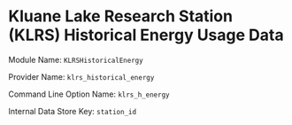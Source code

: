 # Kluane Lake Research Station (KLRS) Historical Energy Usage Data

Module Name: `KLRSHistoricalEnergy`

Provider Name: `klrs_historical_energy`

Command Line Option Name: `klrs_h_energy`

Internal Data Store Key: `station_id`
